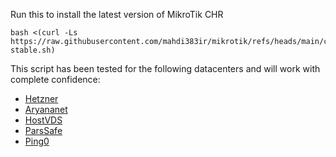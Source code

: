 Run this to install the latest version of MikroTik CHR
```
bash <(curl -Ls https://raw.githubusercontent.com/mahdi383ir/mikrotik/refs/heads/main/chr-stable.sh)
```

This script has been tested for the following datacenters and will work with complete confidence:
- [Hetzner](https://www.hetzner.com)
- [Aryananet](https://my.aryananet.com)
- [HostVDS](https://hostvds.com)
- [ParsSafe](https://parssafe.com)
- [Ping0](https://ping0.network)
